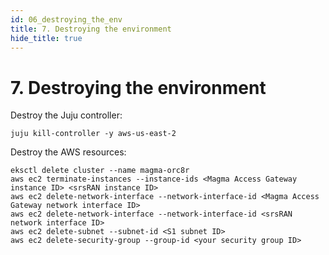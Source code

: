```yaml
---
id: 06_destroying_the_env
title: 7. Destroying the environment
hide_title: true
---
```


# 7. Destroying the environment

Destroy the Juju controller:

```console
juju kill-controller -y aws-us-east-2
```

Destroy the AWS resources:

```console
eksctl delete cluster --name magma-orc8r
aws ec2 terminate-instances --instance-ids <Magma Access Gateway instance ID> <srsRAN instance ID>
aws ec2 delete-network-interface --network-interface-id <Magma Access Gateway network interface ID>
aws ec2 delete-network-interface --network-interface-id <srsRAN network interface ID>
aws ec2 delete-subnet --subnet-id <S1 subnet ID>
aws ec2 delete-security-group --group-id <your security group ID>
```

